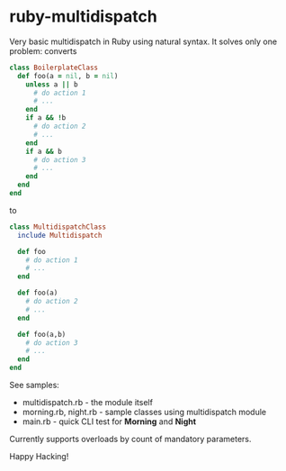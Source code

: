ruby-multidispatch
==================

Very basic multidispatch in Ruby using natural syntax.
It solves only one problem: converts

```ruby
class BoilerplateClass
  def foo(a = nil, b = nil)
    unless a || b
      # do action 1
      # ...
    end
    if a && !b
      # do action 2
      # ...
    end
    if a && b
      # do action 3
      # ...
    end
  end
end
```

to 

```ruby
class MultidispatchClass
  include Multidispatch

  def foo
    # do action 1
    # ...
  end

  def foo(a)
    # do action 2
    # ...
  end

  def foo(a,b)
    # do action 3
    # ...
  end
end
```

See samples:

* multidispatch.rb - the module itself
* morning.rb, night.rb - sample classes using multidispatch module
* main.rb - quick CLI test for **Morning** and **Night**

Currently supports overloads by count of mandatory parameters.

Happy Hacking!
